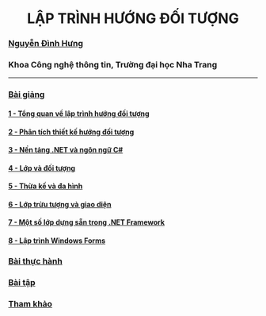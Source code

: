 <h1 align="center"> 
LẬP TRÌNH HƯỚNG ĐỐI TƯỢNG
</h1>

### [Nguyễn Đình Hưng](https://nd-hung.github.io/)

### Khoa Công nghệ thông tin, Trường đại học Nha Trang
<hr>

### [Bài giảng](Lecturenotes)
#### [1 - Tổng quan về lập trình hướng đối tượng](Lecturenotes/01-overview) 

#### [2 - Phân tích thiết kế hướng đối tượng](Lecturenotes/02-oop-analysis-and-design) 

#### [3 - Nền tảng .NET và ngôn ngữ C#](Lecturenotes/03-dotnet-and-csharp)

#### [4 - Lớp và đối tượng](Lecturenotes/04-classes-and-objects) 

#### [5 - Thừa kế và đa hình](Lecturenotes/05-inheritance) 

#### [6 - Lớp trừu tượng và giao diện ](Lecturenotes/06-abstract-classes) 

#### [7 - Một số lớp dựng sẵn trong .NET Framework](Lecturenotes/07-dotnet-builtin-classes) 

#### [8 - Lập trình Windows Forms](LectureNotes/08-windows-forms-apps) 

### [Bài thực hành](Labs)

### [Bài tập](Assignments)

### [Tham khảo](References.md)